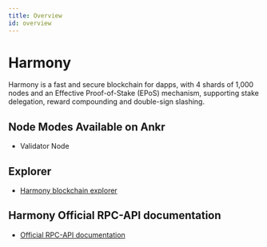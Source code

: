 ```yaml
---
title: Overview
id: overview
---
```


# Harmony

Harmony is a fast and secure blockchain for dapps, with 4 shards of 1,000 nodes and an Effective Proof-of-Stake (EPoS) mechanism, supporting stake delegation, reward compounding and double-sign slashing.

## Node Modes Available on Ankr
* Validator Node

## Explorer
* [Harmony blockchain explorer](https://explorer.harmony.one/#/)

## Harmony Official RPC-API documentation
* [Official RPC-API documentation](https://docs.harmony.one/home/developers/api)
